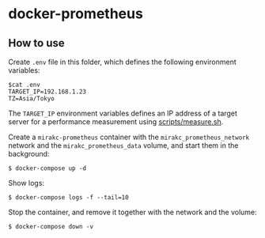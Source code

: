 # docker-prometheus

## How to use

Create `.env` file in this folder, which defines the following environment
variables:

```console
$cat .env
TARGET_IP=192.168.1.23
TZ=Asia/Tokyo
```

The `TARGET_IP` environment variables defines an IP address of a target server
for a performance measurement using
[scripts/measure.sh](../../scripts/measure.sh).

Create a `mirakc-prometheus` container with the `mirakc_prometheus_network`
network and the `mirakc_prometheus_data` volume, and start them in the
background:

```console
$ docker-compose up -d
```

Show logs:

```console
$ docker-compose logs -f --tail=10
```

Stop the container, and remove it together with the network and the volume:

```console
$ docker-compose down -v
```
